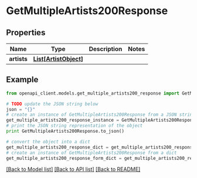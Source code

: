 # GetMultipleArtists200Response


## Properties
Name | Type | Description | Notes
------------ | ------------- | ------------- | -------------
**artists** | [**List[ArtistObject]**](ArtistObject.md) |  | 

## Example

```python
from openapi_client.models.get_multiple_artists200_response import GetMultipleArtists200Response

# TODO update the JSON string below
json = "{}"
# create an instance of GetMultipleArtists200Response from a JSON string
get_multiple_artists200_response_instance = GetMultipleArtists200Response.from_json(json)
# print the JSON string representation of the object
print GetMultipleArtists200Response.to_json()

# convert the object into a dict
get_multiple_artists200_response_dict = get_multiple_artists200_response_instance.to_dict()
# create an instance of GetMultipleArtists200Response from a dict
get_multiple_artists200_response_form_dict = get_multiple_artists200_response.from_dict(get_multiple_artists200_response_dict)
```
[[Back to Model list]](../README.md#documentation-for-models) [[Back to API list]](../README.md#documentation-for-api-endpoints) [[Back to README]](../README.md)


